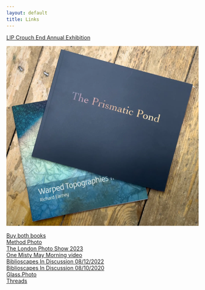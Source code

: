 ```yaml
---
layout: default
title: Links
---
```


<a href="https://method.photo/lipce2024">
	<div class="links space">
		LIP Crouch End Annual Exhibition
	</div>
</a>

[![Buy Warped Topographies II and The Prismatic Pond](books/warped-prismatic.webp "Warped Topographies II and The Prismatic Pond covers")](https://method.photo/books/warped-pond)

<a href="https://method.photo/books/warped-pond">
	<div class="links other">
		Buy both books
	</div>
</a>

<a href="https://method.photo">
	<div class="links">	
		Method Photo
	</div>
</a>

<a href="https://method.photo/lps/">
	<div class="links other">
		The London Photo Show 2023
	</div>
</a>

<a href="https://vimeo.com/449190135">
	<div class="links">
		One Misty May Morning video
	</div>
</a>

<a href="https://biblioscapes.com/in-discussion/richard-earney-1">
	<div class="links other">
		Biblioscapes In Discussion 08/12/2022
	</div>
</a>

<a href="https://biblioscapes.com/in-discussion/richard-earney">
	<div class="links">
		Biblioscapes In Discussion 08/10/2020
	</div>
</a>

<a href="https://glass.photo/methodphoto">
	<div class="links other">
		Glass.Photo
	</div>
</a>

<a href="https://threads.net/@methodphotonew">
	<div class="links">
		Threads
	</div>
</a>

